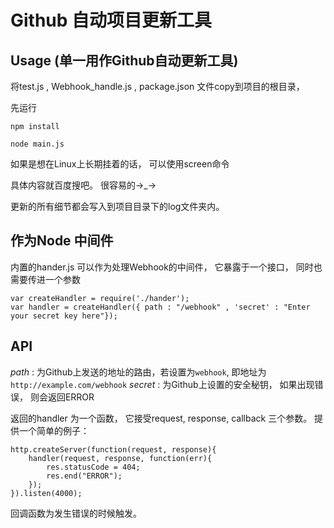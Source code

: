 Github 自动项目更新工具
====================


## Usage (单一用作Github自动更新工具)

将test.js , Webhook_handle.js , package.json 文件copy到项目的根目录，

先运行

```
npm install
```

```
node main.js
```

如果是想在Linux上长期挂着的话， 可以使用screen命令

具体内容就百度搜吧。 很容易的→_→

更新的所有细节都会写入到项目目录下的log文件夹内。

## 作为Node 中间件

内置的hander.js 可以作为处理Webhook的中间件， 它暴露于一个接口， 同时也需要传进一个参数

    var createHandler = require('./hander');
    var handler = createHandler({ path : "/webhook" , 'secret' : "Enter your secret key here"});

## API

*path* : 为Github上发送的地址的路由，若设置为`webhook`, 即地址为`http://example.com/webhook`
*secret* : 为Github上设置的安全秘钥， 如果出现错误， 则会返回ERROR

返回的handler 为一个函数， 它接受request, response, callback 三个参数。
提供一个简单的例子：

    http.createServer(function(request, response){
        handler(request, response, function(err){
            res.statusCode = 404;
            res.end("ERROR");
        });
    }).listen(4000);

回调函数为发生错误的时候触发。

